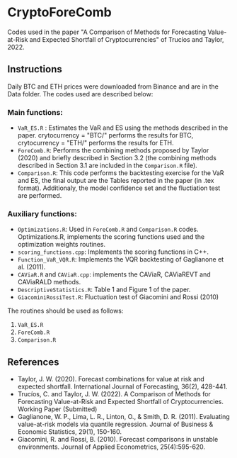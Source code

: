 # CryptoForeComb

Codes used in the paper "A Comparison of Methods for Forecasting Value-at-Risk and Expected Shortfall of Cryptocurrencies" of Trucíos and Taylor, 2022.

## Instructions

Daily BTC and ETH prices were downloaded from Binance and are in the Data folder. The codes used are described below:


### Main functions:

- `VaR_ES.R` : Estimates the VaR and ES using the methods described in the paper. crytocurrency = "BTC/" performs the results for BTC, crytocurrency = "ETH/" performs the results for ETH.
- `ForeComb.R`: Performs the combining methods proposed by Taylor (2020) and briefly described in Section 3.2 (the combining methods described in Section 3.1 are included in the `Comparison.R` file).
- `Comparison.R`: This code performs the backtesting exercise for the VaR and ES, the final output are the Tables reported in the paper (in .tex format). Additionaly, the model confidence set and the fluctiation test are performed.


### Auxiliary functions:

- `Optimizations.R`: Used in `ForeComb.R` and `Comparison.R` codes. Optimizations.R, implements the scoring functions used and the optimization weights routines.
- `scoring_functions.cpp`: Implements the scoring functions in C++.
- `Function_VaR_VQR.R`: Implements the VQR backtesting of Gaglianone et al. (2011).
- `CAViaR.R` and `CAViaR.cpp`: implements the CAViaR, CAViaREVT and CAViaRALD methods.
- `DescriptiveStatistics.R`: Table 1 and Figure 1 of the paper.
- `GiacominiRossiTest.R`: Fluctuation test of Giacomini and Rossi (2010)

The routines should be used as follows:

1. `VaR_ES.R`
2. `ForeComb.R`
3. `Comparison.R`


## References

- Taylor, J. W. (2020). Forecast combinations for value at risk and expected shortfall. International Journal of Forecasting, 36(2), 428-441.
- Trucíos, C. and Taylor, J. W. (2022). A Comparison of Methods for Forecasting Value-at-Risk and Expected Shortfall of Cryptocurrencies. Working Paper (Submitted)
- Gaglianone, W. P., Lima, L. R., Linton, O., & Smith, D. R. (2011). Evaluating value-at-risk models via quantile regression. Journal of Business & Economic Statistics, 29(1), 150-160.
- Giacomini, R. and Rossi, B. (2010). Forecast comparisons in unstable environments. Journal of Applied
Econometrics, 25(4):595-620.
